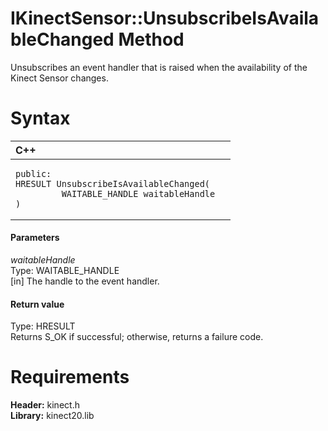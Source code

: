 IKinectSensor::UnsubscribeIsAvailableChanged Method  
===================================================  

Unsubscribes an event handler that is raised when the availability of the Kinect Sensor changes. <span id="syntaxSection"></span>

Syntax  
======  

<table>
<colgroup>
<col width="100%" />
</colgroup>
<thead>
<tr class="header">
<th align="left">C++</th>
</tr>
</thead>
<tbody>
<tr class="odd">
<td align="left"><pre><code>public:  
HRESULT UnsubscribeIsAvailableChanged(  
         WAITABLE_HANDLE waitableHandle  
)</code></pre></td>
</tr>
</tbody>
</table>

<span id="ID4EG"></span>
#### Parameters  

*waitableHandle*    
Type: WAITABLE\_HANDLE  
[in] The handle to the event handler.  

<span id="ID4EP"></span>
#### Return value  

Type: HRESULT  
Returns S\_OK if successful; otherwise, returns a failure code.  

<span id="requirements"></span>

Requirements  
============  

**Header:** kinect.h  
**Library:** kinect20.lib  



<!--Please do not edit the data in the comment block below.-->
<!--
TOCTitle : UnsubscribeIsAvailableChanged Method
RLTitle : IKinectSensor::UnsubscribeIsAvailableChanged Method
KeywordK : UnsubscribeIsAvailableChanged method
KeywordK : IKinectSensor::UnsubscribeIsAvailableChanged method
KeywordF : IKinectSensor::UnsubscribeIsAvailableChanged
KeywordF : UnsubscribeIsAvailableChanged
KeywordF : Microsoft.Kinect.kinect.IKinectSensor.UnsubscribeIsAvailableChanged(WAITABLE_HANDLE)
KeywordA : M:Microsoft.Kinect.kinect.IKinectSensor.UnsubscribeIsAvailableChanged(WAITABLE_HANDLE)
AssetID : M:Microsoft.Kinect.kinect.IKinectSensor.UnsubscribeIsAvailableChanged(WAITABLE_HANDLE)
Locale : en-us
CommunityContent : 1
APIType : Managed
APILocation : 
APIName : Microsoft.Kinect.kinect.IKinectSensor::UnsubscribeIsAvailableChanged
TargetOS : Windows
TopicType : kbSyntax
DevLang : C++
DocSet : K4Wv2
ProjType : K4Wv2Proj
Technology : Kinect for Windows
Product : Kinect for Windows SDK v2
productversion : 20
-->
